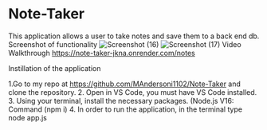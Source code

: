 # Note-Taker
This application allows a user to take notes and save them to a back end db.
Screenshot of functionality
![Screenshot (16)](https://github.com/MAndersoni1102/Note-Taker/assets/160556796/b84a572d-f9fa-4097-bb41-3e9ecff7abc1)
![Screenshot (17)](https://github.com/MAndersoni1102/Note-Taker/assets/160556796/c791f77f-6ae9-4e37-834d-efed2d81e602)
Video Walkthrough
https://note-taker-jkna.onrender.com/notes

Instillation of the application

1.Go to my repo at https://github.com/MAndersoni1102/Note-Taker and clone the repository.
2. Open in VS Code, you must have VS Code installed.
3. Using your terminal, install the necessary packages. (Node.js V16: Command (npm i)
4. In order to run the application, in the terminal type node app.js

